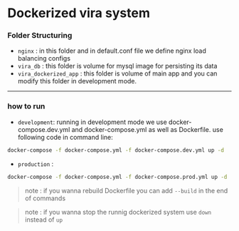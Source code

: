 # Dockerized vira system

### Folder Structuring
- `nginx` : in this folder and in default.conf file we define nginx load balancing configs 
- `vira_db` : this folder is volume for mysql image for persisting its data
- `vira_dockerized_app` : this folder is volume of main app and you can modify this folder in development mode.

---

### how to run

- `development`: running in development mode we use docker-compose.dev.yml and docker-compose.yml as well as Dockerfile. use following code in command line:

```bash
docker-compose -f docker-compose.yml -f docker-compose.dev.yml up -d 
```

- `production` : 

```bash 
docker-compose -f docker-compose.yml -f docker-compose.prod.yml up -d
```


> note : if you wanna rebuild Dockerfile you can add `--build` in the end of commands

> note : if you wanna stop the runnig dockerized system use `down` instead of `up`
